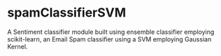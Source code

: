 # spamClassifierSVM
A Sentiment classifier module built using ensemble classifier employing scikit-learn, an Email Spam classifier using a SVM employing Gaussian Kernel.
